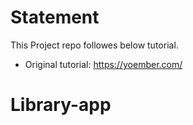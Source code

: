 # Statement
This Project repo followes below tutorial. 
* Original tutorial: https://yoember.com/

# Library-app